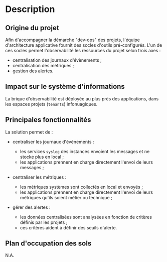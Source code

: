 # Description

## Origine du projet

Afin d'accompagner la démarche "dev-ops" des projets, l'équipe d'architecture 
applicative fournit des socles d'outils pré-configurés. L'un de ces socles 
permet l'observabilité les ressources du projet selon trois axes :

* centralisation des journaux d'évènements ;
* centralisation des métriques ;
* gestion des alertes.

## Impact sur le système d'informations

La brique d'observabilité est déployée au plus près des applications, dans les 
espaces projets (`tenants`) infonuagiques.

## Principales fonctionnalités

La solution permet de :

* centraliser les journaux d'évènements :
  * les services `syslog` des instances envoient les messages et ne stocke plus 
  en local ;
  * les applications prennent en charge directement l'envoi de leurs messages ;
  
* centraliser les métriques :
  * les métriques systèmes sont collectés en local et envoyés ;
  * les applications prennent en charge directement l'envoi de leurs métriques 
  qu'ils soient métier ou technique ;
  
* gérer des alertes :
  * les données centralisées sont analysées en fonction de critères définis 
  par les projets ;
  * ces critères aident à définir des seuils d'alerte.

## Plan d'occupation des sols

N.A.
